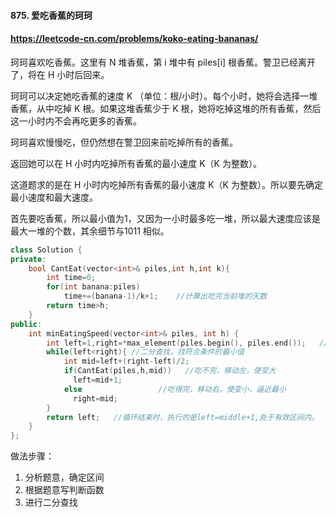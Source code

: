 #### 875. 爱吃香蕉的珂珂

#### https://leetcode-cn.com/problems/koko-eating-bananas/

珂珂喜欢吃香蕉。这里有 N 堆香蕉，第 i 堆中有 piles[i] 根香蕉。警卫已经离开了，将在 H 小时后回来。

珂珂可以决定她吃香蕉的速度 K （单位：根/小时）。每个小时，她将会选择一堆香蕉，从中吃掉 K 根。如果这堆香蕉少于 K 根，她将吃掉这堆的所有香蕉，然后这一小时内不会再吃更多的香蕉。  

珂珂喜欢慢慢吃，但仍然想在警卫回来前吃掉所有的香蕉。

返回她可以在 H 小时内吃掉所有香蕉的最小速度 K（K 为整数）。

 这道题求的是在 H 小时内吃掉所有香蕉的最小速度 K（K 为整数）。所以要先确定最小速度和最大速度。

首先要吃香蕉，所以最小值为1，又因为一小时最多吃一堆，所以最大速度应该是最大一堆的个数，其余细节与1011 相似。

```cpp
class Solution {
private:
    bool CantEat(vector<int>& piles,int h,int k){
        int time=0;
        for(int banana:piles)
            time+=(banana-1)/k+1;    //计算出吃完当前堆的天数
        return time>h;
    }
public:
    int minEatingSpeed(vector<int>& piles, int h) {
        int left=1,right=*max_element(piles.begin(), piles.end());   //确定上下界
        while(left<right){ //二分查找，找符合条件的最小值
            int mid=left+(right-left)/2;
            if(CantEat(piles,h,mid))   //吃不完，移动左，使变大
              left=mid+1;
            else                 //吃得完，移动右，使变小，逼近最小
              right=mid;
        }
        return left;   //循环结束时，执行的是left=middle+1,处于有效区间内。 
    }
};
```

做法步骤：

1. 分析题意，确定区间
2. 根据题意写判断函数
3. 进行二分查找